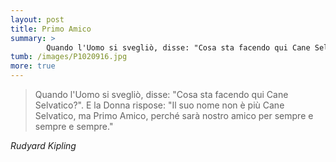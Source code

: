 ```yaml
---
layout: post
title: Primo Amico
summary: >
        Quando l'Uomo si svegliò, disse: "Cosa sta facendo qui Cane Selvatico?". E la Donna rispose: "Il suo nome non è più Cane Selvatico, ma Primo Amico, perché sarà nostro amico per sempre e sempre e sempre."
tumb: /images/P1020916.jpg
more: true
---
```

<blockquote cite="Rudyard Kipling">
<p>Quando l'Uomo si svegliò, disse: "Cosa sta facendo qui Cane Selvatico?". E la Donna rispose: "Il suo nome non è più Cane Selvatico, ma Primo Amico, perché sarà nostro amico per sempre e sempre e sempre."</p>
</blockquote>
<cite>Rudyard Kipling</cite>